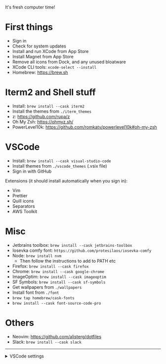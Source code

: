 It's fresh computer time!

# First things

- Sign in
- Check for system updates
- Install and run XCode from App Store
- Install Magnet from App Store
- Remove all icons from Dock, and any unused bloatware
- XCode CLI tools: `xcode-select --install`
- Homebrew: https://brew.sh

# Iterm2 and Shell stuff

- Install: `brew install --cask iterm2`
- Install the themes from `./iterm_themes`
- z: https://github.com/rupa/z
- Oh My Zsh: https://ohmyz.sh/
- PowerLevel10k: https://github.com/romkatv/powerlevel10k#oh-my-zsh

# VSCode

- Install: `brew install --cask visual-studio-code`
- Install themes from `./vscode_themes` (.vsix file)
- Sign in with GitHub

Extensions (it should install automatically when you sign in):

- Vim
- Prettier
- Quill icons
- Separators
- AWS Toolkit

# Misc

- Jetbrains toolbox: `brew install --cask jetbrains-toolbox`
- Iosevka comfy font: `https://github.com/protesilaos/iosevka-comfy`
- Node: `brew install nvm`
  - Then follow the instructions to add to PATH etc
- Firefox: `brew install --cask firefox`
- Chrome: `brew install --cask google-chrome`
- ImageOptim: `brew install --cask imageoptim`
- SF Symbols: `brew install --cask sf-symbols`
- Get wallpapers from `./wallpapers`
- Install font from `./font`
- `brew tap homebrew/cask-fonts`
- `brew install --cask font-source-code-pro`

# Others

- Neovim: https://github.com/alisterg/dotfiles
- Slack: `brew install --cask slack`

---

<details>
<summary>VSCode settings</summary>

```json
{
  "telemetry.telemetryLevel": "off",
  "window.commandCenter": false,
  "editor.fontLigatures": true,
  "editor.wordWrap": "on",
  "debug.onTaskErrors": "debugAnyway",
  "git.autofetch": true,
  "editor.minimap.showSlider": "always",
  "editor.bracketPairColorization.enabled": true,
  "editor.rulers": [120],
  "terminal.integrated.defaultProfile.osx": "zsh",
  "css.lint.unknownAtRules": "ignore",
  "editor.cursorSmoothCaretAnimation": "on",
  "editor.cursorBlinking": "smooth",
  "editor.cursorSurroundingLines": 3,
  "workbench.iconTheme": "bearded-icons",
  "editor.guides.indentation": false,
  "files.exclude": {
    "node_modules": true,
    "package-lock.json": true,
    "**/.git": true,
    "**/.svn": true,
    "**/.hg": true,
    "**/CVS": true,
    "**/.DS_Store": true,
    "**/Thumbs.db": true
  },
  "prettier.printWidth": 120,
  "aws.telemetry": false,
  "aws.codeWhisperer.shareCodeWhispererContentWithAWS": false,
  "diffEditor.codeLens": true,
  "csharp.referencesCodeLens.enabled": false,
  "editor.folding": false,
  "separators.functions.ignoreCallbackInline": true,
  "[csharp]": {
    "editor.defaultFormatter": "ms-dotnettools.csharp"
  },
  "[html]": {
    "editor.defaultFormatter": "esbenp.prettier-vscode"
  },
  "[javascript]": {
    "editor.defaultFormatter": "esbenp.prettier-vscode"
  },
  "[json]": {
    "editor.defaultFormatter": "esbenp.prettier-vscode"
  },
  "[jsonc]": {
    "editor.defaultFormatter": "esbenp.prettier-vscode"
  },
  "[typescriptreact]": {
    "editor.defaultFormatter": "esbenp.prettier-vscode"
  },
  "[typescript]": {
    "editor.defaultFormatter": "esbenp.prettier-vscode"
  },
  "[go]": {
    "editor.defaultFormatter": "golang.go"
  },
  "editor.codeActionsOnSave": {
    "source.organizeImports": false
  },
  "[yaml]": {
    "editor.defaultFormatter": "redhat.vscode-yaml"
  },
  "vue.inlayHints.optionsWrapper": false,
  "[vue]": {
    "editor.defaultFormatter": "esbenp.prettier-vscode"
  },
  "git.confirmSync": false,
  "workbench.activityBar.visible": false,
  "editor.lineHeight": 0,
  "workbench.colorTheme": "A-1 Monday",
  "editor.fontFamily": "io lib"
}
```

</details>

